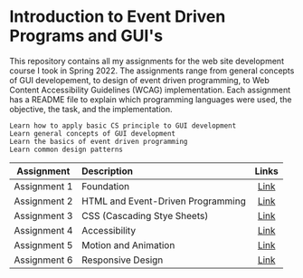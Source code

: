 # Introduction to Event Driven Programs and GUI's
This repository contains all my assignments for the web site development course I took in Spring 2022. The assignments range from general concepts of GUI developement, to design of event driven programming, to Web Content Accessibility Guidelines (WCAG) implementation. Each assignment has a README file to explain which programming languages were used, the objective, the task, and the implementation. 

    Learn how to apply basic CS principle to GUI development
    Learn general concepts of GUI development
    Learn the basics of event driven programming
    Learn common design patterns


| Assignment | Description | Links |
|:----------:|:-----------|:--------------------------------:|
| Assignment 1 | Foundation | [Link](./assignment_1/README.md) |
| Assignment 2 | HTML and Event-Driven Programming | [Link](./assignment_2/README.md) |
| Assignment 3 | CSS (Cascading Stye Sheets) | [Link](./assignment_3/README.md) |
| Assignment 4 | Accessibility | [Link](./assignment_4/README.md) |
| Assignment 5 | Motion and Animation | [Link](./assignment_5/README.md) |
| Assignment 6 | Responsive Design| [Link](./assignment_6/README.md) |
 